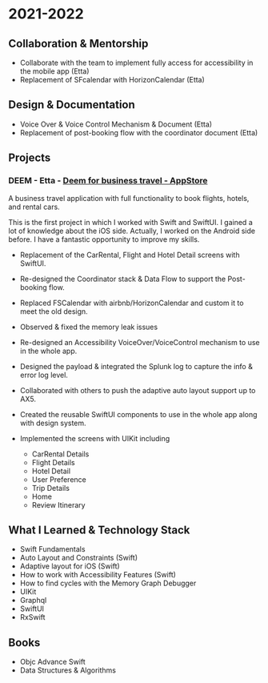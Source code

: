 # 2021-2022

## Collaboration & Mentorship
* Collaborate with the team to implement fully access for accessibility in the mobile app (Etta)
* Replacement of SFcalendar with HorizonCalendar (Etta)

## Design & Documentation
* Voice Over & Voice Control Mechanism & Document (Etta)
* Replacement of post-booking flow with the coordinator document (Etta)

## Projects

### DEEM - Etta - [Deem for business travel - AppStore](https://apps.apple.com/ae/app/deem-for-business-travel/id1477594097)
A business travel application with full functionality to book flights, hotels, and rental cars.

This is the first project in which I worked with Swift and SwiftUI. I gained a lot of knowledge about the iOS side. Actually, I worked on the Android side before. I have a fantastic opportunity to improve my skills.

* Replacement of the CarRental, Flight and Hotel Detail screens with SwiftUI.
* Re-designed the Coordinator stack & Data Flow to support the Post-booking flow.
* Replaced FSCalendar with airbnb/HorizonCalendar and custom it to meet the old design.
* Observed & fixed the memory leak issues
* Re-designed an Accessibility VoiceOver/VoiceControl mechanism to use in the whole app.
* Designed the payload & integrated the Splunk log to capture the info & error log level.
* Collaborated with others to push the adaptive auto layout support up to AX5.
* Created the reusable SwiftUI components to use in the whole app along with design system.

* Implemented the screens with UIKit including
  - CarRental Details
  - Flight Details
  - Hotel Detail
  - User Preference
  - Trip Details
  - Home
  - Review Itinerary 

## What I Learned & Technology Stack
* Swift Fundamentals
* Auto Layout and Constraints (Swift)
* Adaptive layout for iOS (Swift)
* How to work with Accessibility Features (Swift)
* How to find cycles with the Memory Graph Debugger
* UIKit
* Graphql
* SwiftUI
* RxSwift

## Books
* Objc Advance Swift
* Data Structures & Algorithms
